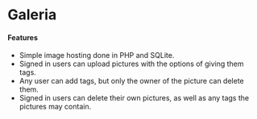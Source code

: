 # Galeria   
#### Features
- Simple image hosting done in PHP and SQLite.
- Signed in users can upload pictures with the options of giving them tags.
- Any user can add tags, but only the owner of the picture can delete them.
- Signed in users can delete their own pictures, as well as any tags the pictures may contain.
